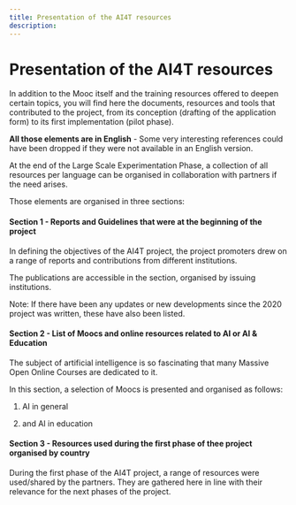 ```yaml
---
title: Presentation of the AI4T resources
description:
---
```

# Presentation of the AI4T resources
In addition to the Mooc itself and the training resources offered to deepen certain topics, you will find here the documents, resources and tools that contributed to the project, from its conception (drafting of the application form) to its first implementation (pilot phase).

**All those elements are in English** - Some very interesting references could have been dropped if they were not available in an English version.

At the end of the Large Scale Experimentation Phase, a collection of all resources per language can be organised in collaboration with partners if the need arises.

Those elements are organised in three sections:

#### Section 1 - Reports and Guidelines that were at the beginning of the project

In defining the objectives of the AI4T project, the project promoters drew on a range of reports and contributions from different institutions.

The publications are accessible in the section, organised by issuing institutions.

Note: If there have been any updates or new developments since the 2020 project was written, these have also been listed.

#### Section 2 - List of Moocs and online resources related to AI or AI & Education

The subject of artificial intelligence is so fascinating that many Massive Open Online Courses are dedicated to it.

In this section, a selection of Moocs is presented and organised as follows:

1. AI in general

2. and AI in education


#### Section 3 - Resources used during the first phase of thee project organised by country

During the first phase of the AI4T project, a range of resources were used/shared by the partners. They are gathered here in line with their relevance for the next phases of the project.
